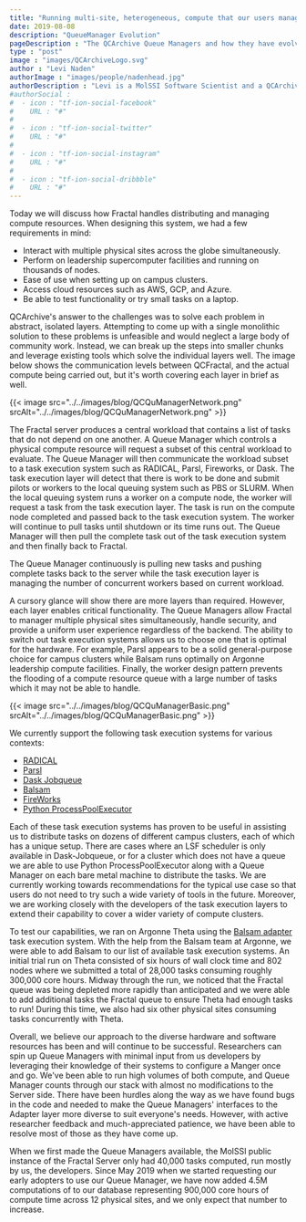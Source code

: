```yaml
---
title: "Running multi-site, heterogeneous, compute that our users manage: Queue Managers evolution and lessons"
date: 2019-08-08
description: "QueueManager Evolution"
pageDescription : "The QCArchive Queue Managers and how they have evolved"
type : "post"
image : "images/QCArchiveLogo.svg"
author : "Levi Naden"
authorImage : "images/people/nadenhead.jpg"
authorDescription : "Levi is a MolSSI Software Scientist and a QCArchive developer"
#authorSocial : 
#  - icon : "tf-ion-social-facebook"
#    URL : "#"
#    
#  - icon : "tf-ion-social-twitter"
#    URL : "#"
#    
#  - icon : "tf-ion-social-instagram"
#    URL : "#"
#    
#  - icon : "tf-ion-social-dribbble"
#    URL : "#"
---
```


Today we will discuss how Fractal handles distributing and managing compute resources. When designing this system, we 
had a few requirements in mind:

* Interact with multiple physical sites across the globe simultaneously.
* Perform on leadership supercomputer facilities and running on thousands of nodes.
* Ease of use when setting up on campus clusters.
* Access cloud resources such as AWS, GCP, and Azure.
* Be able to test functionality or try small tasks on a laptop.

QCArchive's answer to the challenges was to solve each problem in abstract, isolated layers. Attempting to come up with 
a single monolithic solution to these problems is unfeasible and would neglect a large body of community work. Instead, 
we can break up the steps into smaller chunks and leverage existing tools which solve the individual layers well.  The 
image below shows the communication levels between QCFractal, and the actual compute being carried out, but it's worth 
covering each layer in brief as well. 

{{< image src="../../images/blog/QCQuManagerNetwork.png" srcAlt="../../images/blog/QCQuManagerNetwork.png" >}}

The Fractal server produces a central workload that contains a list of tasks that do not depend on one another.
A Queue Manager which controls a physical compute resource will request a subset of this central workload to evaluate.
The Queue Manager will then communicate the workload subset to a task execution system such as RADICAL, Parsl, 
Fireworks, or Dask. The task execution layer will detect that there is work to be done and submit pilots or workers to 
the local queuing system such as PBS or SLURM. When the local queuing system runs a worker on a compute node, the worker 
will request a task from the task execution layer.
The task is run on the compute node completed and passed back to the task execution system. The worker will continue to 
pull tasks until shutdown or its time runs out.
The Queue Manager will then pull the complete task out of the task execution system and then finally back to Fractal.

The Queue Manager continuously is pulling new tasks and pushing complete tasks back to the server while the task 
execution layer is managing the number of concurrent workers based on current workload. 

A cursory glance will show there are more layers than required. However, each layer enables critical functionality. The 
Queue Managers allow Fractal to manager multiple physical sites simultaneously, handle security, and provide a uniform 
user experience regardless of the backend. The ability to switch out task execution systems allows us to choose one 
that is optimal for the hardware. For example, Parsl appears to be a solid general-purpose choice for campus clusters 
while Balsam runs optimally on Argonne leadership compute facilities. Finally, the worker design pattern prevents the 
flooding of a compute resource queue with a large number of tasks which it may not be able to handle.

{{< image src="../../images/blog/QCQuManagerBasic.png" srcAlt="../../images/blog/QCQuManagerBasic.png" >}}

We currently support the following task execution systems for various contexts:

* [RADICAL](https://radical-cybertools.github.io)
* [Parsl](https://parsl.readthedocs.io/en/latest/index.html)
* [Dask Jobqueue](https://jobqueue.dask.org/en/latest/)
* [Balsam](https://balsam.readthedocs.io/en/latest/)
* [FireWorks](https://materialsproject.github.io/fireworks/)
* [Python ProcessPoolExecutor](https://docs.python.org/3/library/concurrent.futures.html)

Each of these task execution systems has proven to be useful in assisting us to distribute tasks on dozens of different 
campus clusters, each of which has a unique setup. There are cases where an LSF scheduler is only available in 
Dask-Jobqueue, or for a cluster which does not have a queue we are able to use Python ProcessPoolExecutor along with a 
Queue Manager on each bare metal machine to distribute the tasks. We are currently working towards recommendations for 
the typical use case so that users do not need to try such a wide variety of tools in the future. Moreover, we are 
working closely with the developers of the task execution layers to extend their capability to cover a wider variety of 
compute clusters.

To test our capabilities, we ran on Argonne Theta using the [Balsam adapter](https://balsam.readthedocs.io/en/latest/) 
task execution system. With the help from the Balsam team at Argonne, we were able to add Balsam to our list of 
available task execution systems. An initial trial run on Theta consisted of six hours of wall clock time and 802 nodes 
where we submitted a total of 28,000 tasks consuming roughly 300,000 core hours. Midway through the run, we noticed 
that the Fractal queue was being depleted more rapidly than anticipated and we were able to add additional tasks the 
Fractal queue to ensure Theta had enough tasks to run! During this time, we also had six other physical sites consuming 
tasks concurrently with Theta. 

Overall, we believe our approach to the diverse hardware and software resources has been and will continue to be 
successful. Researchers can spin up Queue Managers with minimal input from us developers by leveraging their knowledge 
of their systems to configure a Manger once and go. We've been able to run high volumes of both compute, and Queue 
Manager counts through our stack with almost no modifications to the Server side. There have been hurdles along the way 
as we have found bugs in the code and needed to make the Queue Managers' interfaces to the Adapter layer more diverse 
to suit everyone's needs. However, with active researcher feedback and much-appreciated patience, we have been able to 
resolve most of those as they have come up.

When we first made the Queue Managers available, the MolSSI public instance of the Fractal Server only had 40,000 tasks 
computed, run mostly by us, the developers. Since May 2019 when we started requesting our early adopters to use our 
Queue Manager, we have now added 4.5M computations of to our database representing 900,000 core hours of compute time 
across 12 physical sites, and we only expect that number to increase.
